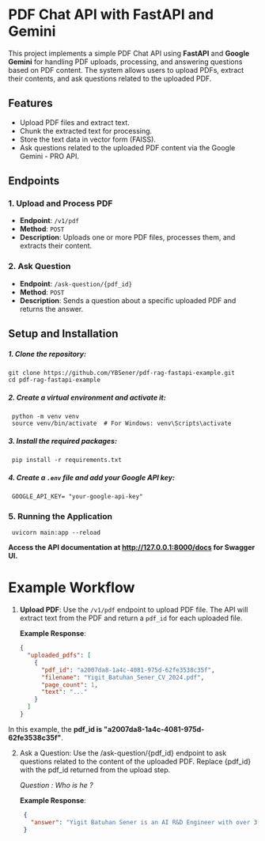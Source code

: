 # PDF Chat API with FastAPI and Gemini

This project implements a simple PDF Chat API using **FastAPI** and **Google Gemini** for handling PDF uploads, processing, and answering questions based on PDF content. The system allows users to upload PDFs, extract their contents, and ask questions related to the uploaded PDF.

## Features

- Upload PDF files and extract text.
- Chunk the extracted text for processing.
- Store the text data in vector form (FAISS).
- Ask questions related to the uploaded PDF content via the Google Gemini - PRO API.

## Endpoints

### 1. Upload and Process PDF
- **Endpoint**: `/v1/pdf`
- **Method**: `POST`
- **Description**: Uploads one or more PDF files, processes them, and extracts their content.
  
### 2. Ask Question
- **Endpoint**: `/ask-question/{pdf_id}`
- **Method**: `POST`
- **Description**: Sends a question about a specific uploaded PDF and returns the answer.


## Setup and Installation

##### 1. Clone the repository:

   ```
   git clone https://github.com/YBSener/pdf-rag-fastapi-example.git
   cd pdf-rag-fastapi-example
   ```
##### 2. Create a virtual environment and activate it:
   ```
    python -m venv venv
    source venv/bin/activate  # For Windows: venv\Scripts\activate
   ```
##### 3. Install the required packages:
   ```
    pip install -r requirements.txt
   ```
##### 4. Create a `.env` file and add your Google API key:
   ```
    GOOGLE_API_KEY= "your-google-api-key"
   ```
### 5. Running the Application
   ```
    uvicorn main:app --reload
   ```


**Access the API documentation at http://127.0.0.1:8000/docs for Swagger UI.**


# Example Workflow

1. **Upload PDF**: Use the `/v1/pdf` endpoint to upload PDF file. The API will extract text from the PDF and return a `pdf_id` for each uploaded file.

   **Example Response**:

   ```json
   {
     "uploaded_pdfs": [
       {
         "pdf_id": "a2007da8-1a4c-4081-975d-62fe3538c35f",
         "filename": "Yigit_Batuhan_Sener_CV_2024.pdf",
         "page_count": 1,
         "text": "..."
       }
     ]
   }
   ```
In this example, the **pdf_id is "a2007da8-1a4c-4081-975d-62fe3538c35f"**.

2. Ask a Question: Use the /ask-question/{pdf_id} endpoint to ask questions related to the content of the uploaded PDF. Replace {pdf_id} with the pdf_id returned from the upload step.
   
   *Question : Who is he ?*
   
   **Example Response**:

   ```json
    {
      "answer": "Yigit Batuhan Sener is an AI R&D Engineer with over 3 years of industry experience specialized in AI and data analytics solutions."
    }
   ```





   
